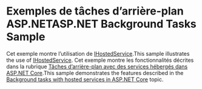 # <a name="aspnet-background-tasks-sample"></a><span data-ttu-id="9467c-101">Exemples de tâches d’arrière-plan ASP.NET</span><span class="sxs-lookup"><span data-stu-id="9467c-101">ASP.NET Background Tasks Sample</span></span>

<span data-ttu-id="9467c-102">Cet exemple montre l’utilisation de [IHostedService](https://docs.microsoft.com/dotnet/api/microsoft.extensions.hosting.ihostedservice).</span><span class="sxs-lookup"><span data-stu-id="9467c-102">This sample illustrates the use of [IHostedService](https://docs.microsoft.com/dotnet/api/microsoft.extensions.hosting.ihostedservice).</span></span> <span data-ttu-id="9467c-103">Cet exemple montre les fonctionnalités décrites dans la rubrique [Tâches d’arrière-plan avec des services hébergés dans ASP.NET Core](https://docs.microsoft.com/aspnet/core/fundamentals/hosted-services).</span><span class="sxs-lookup"><span data-stu-id="9467c-103">This sample demonstrates the features described in the [Background tasks with hosted services in ASP.NET Core](https://docs.microsoft.com/aspnet/core/fundamentals/hosted-services) topic.</span></span>
